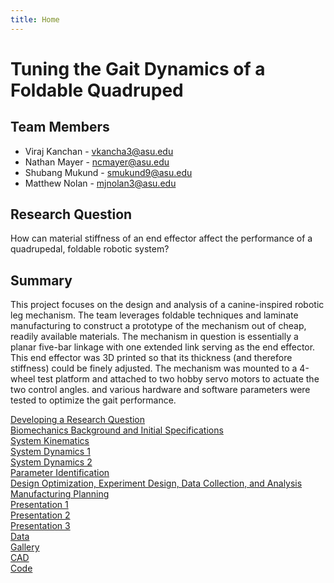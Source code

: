 ```yaml
---
title: Home
---
```


# Tuning the Gait Dynamics of a Foldable Quadruped


## Team Members
* Viraj Kanchan - vkancha3@asu.edu
* Nathan Mayer - ncmayer@asu.edu
* Shubang Mukund - smukund9@asu.edu
* Matthew Nolan - mjnolan3@asu.edu


## Research Question

How can material stiffness of an end effector affect the performance of a quadrupedal, foldable robotic system?

## Summary

This project focuses on the design and analysis of a canine-inspired robotic leg mechanism. The team leverages foldable techniques and laminate manufacturing to construct a prototype of the mechanism out of cheap, readily available materials. The mechanism in question is essentially a planar five-bar linkage with one extended link serving as the end effector. This end effector was 3D printed so that its thickness (and therefore stiffness) could be finely adjusted. The mechanism was mounted to a 4-wheel test platform and attached to two hobby servo motors to actuate the two control angles. and various hardware and software parameters were tested to optimize the gait performance. 

[Developing a Research Question](/assignment-1-research-question)\
[Biomechanics Background and Initial Specifications](Biomechanics_Background_and_Initial_Specifications.pdf)\
[System Kinematics](https://nbviewer.org/github/matt-nolan11/matt-nolan11.github.io/blob/main/System_Kinematics_Final.ipynb)\
[System Dynamics 1](https://nbviewer.org/github/matt-nolan11/matt-nolan11.github.io/blob/main/System_Dynamics_Final.ipynb)\
[System Dynamics 2](https://nbviewer.org/github/matt-nolan11/matt-nolan11.github.io/blob/main/System_Dynamics_2.ipynb)\
[Parameter Identification](/ParameterIDIndex)\
[Design Optimization, Experiment Design, Data Collection, and Analysis](/OptimizationIndex)\
[Manufacturing Planning](/ManufacturingPlanningIndex)\
[Presentation 1](/presentation-1)\
[Presentation 2](/presentation-2)\
[Presentation 3](/presentation-3)\
[Data](/raw_data.zip)\
[Gallery]()\
[CAD]()\
[Code]()
